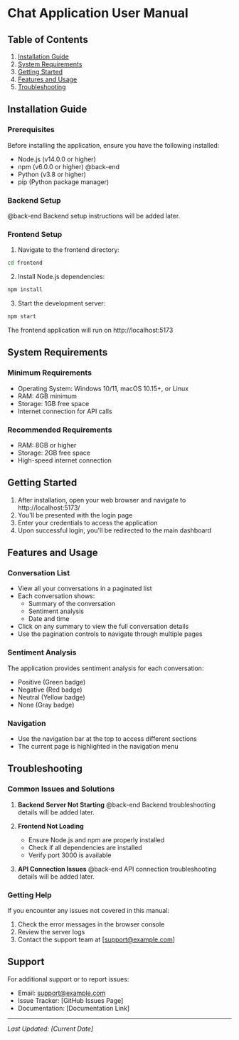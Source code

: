 # Chat Application User Manual

## Table of Contents
1. [Installation Guide](#installation-guide)
2. [System Requirements](#system-requirements)
3. [Getting Started](#getting-started)
4. [Features and Usage](#features-and-usage)
5. [Troubleshooting](#troubleshooting)

## Installation Guide

### Prerequisites
Before installing the application, ensure you have the following installed:
- Node.js (v14.0.0 or higher)
- npm (v6.0.0 or higher)
@back-end
- Python (v3.8 or higher)
- pip (Python package manager)

### Backend Setup
@back-end
Backend setup instructions will be added later.

### Frontend Setup
1. Navigate to the frontend directory:
```bash
cd frontend
```

2. Install Node.js dependencies:
```bash
npm install
```

3. Start the development server:
```bash
npm start
```
The frontend application will run on http://localhost:5173

## System Requirements

### Minimum Requirements
- Operating System: Windows 10/11, macOS 10.15+, or Linux
- RAM: 4GB minimum
- Storage: 1GB free space
- Internet connection for API calls

### Recommended Requirements
- RAM: 8GB or higher
- Storage: 2GB free space
- High-speed internet connection

## Getting Started

1. After installation, open your web browser and navigate to http://localhost:5173/
2. You'll be presented with the login page
3. Enter your credentials to access the application
4. Upon successful login, you'll be redirected to the main dashboard

## Features and Usage

### Conversation List
- View all your conversations in a paginated list
- Each conversation shows:
  - Summary of the conversation
  - Sentiment analysis
  - Date and time
- Click on any summary to view the full conversation details
- Use the pagination controls to navigate through multiple pages

### Sentiment Analysis
The application provides sentiment analysis for each conversation:
- Positive (Green badge)
- Negative (Red badge)
- Neutral (Yellow badge)
- None (Gray badge)

### Navigation
- Use the navigation bar at the top to access different sections
- The current page is highlighted in the navigation menu

## Troubleshooting

### Common Issues and Solutions

1. **Backend Server Not Starting**
@back-end
Backend troubleshooting details will be added later.

2. **Frontend Not Loading**
   - Ensure Node.js and npm are properly installed
   - Check if all dependencies are installed
   - Verify port 3000 is available

3. **API Connection Issues**
@back-end
API connection troubleshooting details will be added later.

### Getting Help
If you encounter any issues not covered in this manual:
1. Check the error messages in the browser console
2. Review the server logs
3. Contact the support team at [support@example.com]

## Support
For additional support or to report issues:
- Email: support@example.com
- Issue Tracker: [GitHub Issues Page]
- Documentation: [Documentation Link]

---

*Last Updated: [Current Date]*
